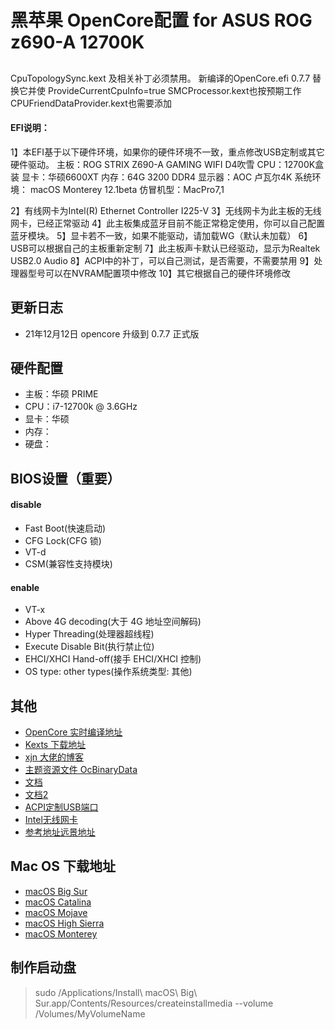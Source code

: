 # 黑苹果 OpenCore配置 for ASUS ROG z690-A 12700K 

##
CpuTopologySync.kext 及相关补丁必须禁用。
新编译的OpenCore.efi  0.7.7
替换它并使 ProvideCurrentCpuInfo=true
SMCProcessor.kext也按预期工作
CPUFriendDataProvider.kext也需要添加

#### EFI说明：
1】本EFI基于以下硬件环境，如果你的硬件环境不一致，重点修改USB定制或其它硬件驱动。
主板：ROG STRIX Z690-A GAMING WIFI D4吹雪
CPU：12700K盒装
显卡：华硕6600XT
内存：64G 3200 DDR4
显示器：AOC 卢瓦尔4K
系统环境： macOS Monterey 12.1beta
仿冒机型：MacPro7,1

2】有线网卡为Intel(R) Ethernet Controller I225-V
3】无线网卡为此主板的无线网卡，已经正常驱动
4】此主板集成蓝牙目前不能正常稳定使用，你可以自己配置蓝牙模块。
5】显卡若不一致，如果不能驱动，请加载WG（默认未加载）
6】USB可以根据自己的主板重新定制
7】此主板声卡默认已经驱动，显示为Realtek USB2.0 Audio
8】ACPI中的补丁，可以自己测试，是否需要，不需要禁用
9】处理器型号可以在NVRAM配置项中修改
10】其它根据自己的硬件环境修改


## 更新日志
- 21年12月12日 opencore 升级到 0.7.7 正式版 

## 硬件配置
- 主板：华硕 PRIME
- CPU：i7-12700k @ 3.6GHz
- 显卡：华硕
- 内存：
- 硬盘：

## BIOS设置（重要）
#### disable
- Fast Boot(快速启动)
- CFG Lock(CFG 锁)
- VT-d
- CSM(兼容性支持模块)
#### enable
- VT-x 
- Above 4G decoding(大于 4G 地址空间解码)
- Hyper Threading(处理器超线程)
- Execute Disable Bit(执行禁止位)
- EHCI/XHCI Hand-off(接手 EHCI/XHCI 控制)
- OS type: other types(操作系统类型: 其他)

## 其他
- [OpenCore 实时编译地址](https://github.com/williambj1/OpenCore-Factory/releases)
- [Kexts 下载地址](https://gitee.com/evu/Easy-Kexts)
- [xjn 大佬的博客](https://blog.xjn819.com/?p=543)
- [主题资源文件 OcBinaryData](https://github.com/acidanthera/OcBinaryData)
- [文档](https://dortania.github.io/OpenCore-Post-Install/)
- [文档2](https://github.com/daliansky/OC-little)
- [ACPI定制USB端口](https://github.com/daliansky/OC-little/blob/master/15-ACPI%E5%AE%9A%E5%88%B6USB%E7%AB%AF%E5%8F%A3/README.md)
- [Intel无线网卡](
https://github.com/OpenIntelWireless/itlwm/releases)
- [参考地址远景地址](https://bbs.pcbeta.com/viewthread-1915402-1-1.html)

## Mac OS 下载地址
-  [macOS Big Sur](https://apps.apple.com/cn/app/macos-big-sur/id1526878132?ls=1&mt=12)
-  [macOS Catalina](https://apps.apple.com/cn/app/macos-catalina/id1466841314?ls=1&mt=12)
-  [macOS Mojave](https://apps.apple.com/cn/app/macos-mojave/id1398502828?ls=1&mt=12)
-  [macOS High Sierra](https://apps.apple.com/cn/app/macos-high-sierra/id1246284741?ls=1&mt=12)
-  [macOS Monterey](https://apps.apple.com/cn/app/macos-monterey/id1576738294?mt=12)

## 制作启动盘
> sudo /Applications/Install\ macOS\ Big\ Sur.app/Contents/Resources/createinstallmedia --volume /Volumes/MyVolumeName